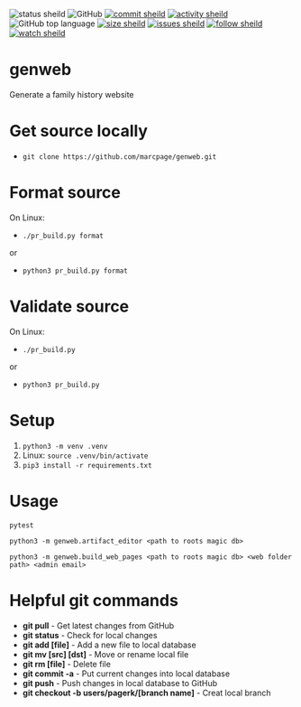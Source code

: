 ![status sheild](https://img.shields.io/static/v1?label=status&message=starting...&color=inactive&style=plastic)
![GitHub](https://img.shields.io/github/license/marcpage/genweb?style=plastic)
[![commit sheild](https://img.shields.io/github/last-commit/marcpage/genweb?style=plastic)](https://github.com/marcpage/genweb/commits)
[![activity sheild](https://img.shields.io/github/commit-activity/m/marcpage/genweb?style=plastic)](https://github.com/marcpage/genweb/commits)
![GitHub top language](https://img.shields.io/github/languages/top/marcpage/genweb?style=plastic)
[![size sheild](https://img.shields.io/github/languages/code-size/marcpage/genweb?style=plastic)](https://github.com/marcpage/genweb)
[![issues sheild](https://img.shields.io/github/issues-raw/marcpage/genweb?style=plastic)](https://github.com/marcpage/genweb/issues)
[![follow sheild](https://img.shields.io/github/followers/marcpage?label=Follow&style=social)](https://github.com/marcpage?tab=followers)
[![watch sheild](https://img.shields.io/github/watchers/marcpage/genweb?label=Watch&style=social)](https://github.com/marcpage/genweb/watchers)

# genweb
Generate a family history website



# Get source locally

- `git clone https://github.com/marcpage/genweb.git`


# Format source

On Linux:

- `./pr_build.py format`

or

- `python3 pr_build.py format`



# Validate source

On Linux:

- `./pr_build.py`

or

- `python3 pr_build.py`



# Setup

1. `python3 -m venv .venv`
1. Linux: `source .venv/bin/activate`
1. `pip3 install -r requirements.txt`



# Usage

`pytest`

`python3 -m genweb.artifact_editor <path to roots magic db>`

`python3 -m genweb.build_web_pages <path to roots magic db> <web folder path> <admin email>`



# Helpful git commands

- **git pull** - Get latest changes from GitHub
- **git status** - Check for local changes
- **git add [file]** - Add a new file to local database
- **git mv [src] [dst]** - Move or rename local file
- **git rm [file]** - Delete file
- **git commit -a** - Put current changes into local database
- **git push** - Push changes in local database to GitHub
- **git checkout -b users/pagerk/[branch name]** - Creat local branch
